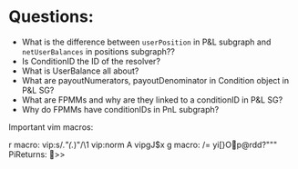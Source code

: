 

# Questions:

- What is the difference between `userPosition` in P\&L subgraph and `netUserBalances` in positions subgraph??
- Is ConditionID the ID of the resolver?
- What is UserBalance all about?
- What are payoutNumerators, payoutDenominator in Condition object in P&L SG?
- What are FPMMs and why are they linked to a conditionID in P&L SG?
- Why do FPMMs have conditionIDs in PnL subgraph?



Important vim macros:

r macro:
vip:s/.*"\(.*\)"/\1vip:norm A vipgJ$x
g macro:
/=yi[}Op@rdd?"""PiReturns: >>

